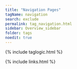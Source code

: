 ```yaml
---
title: "Navigation Pages"
tagName: navigation
search: exclude
permalink: tag_navigation.html
sidebar: Overview_sidebar
folder: tags
noedit: true
---
```

{% include taglogic.html %}

{% include links.html %}
